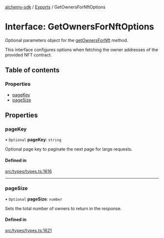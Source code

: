 [alchemy-sdk](../README.md) / [Exports](../modules.md) / GetOwnersForNftOptions

# Interface: GetOwnersForNftOptions

Optional parameters object for the [getOwnersForNft](../classes/NftNamespace.md#getownersfornft) method.

This interface configures options when fetching the owner addresses of the
provided NFT contract.

## Table of contents

### Properties

- [pageKey](GetOwnersForNftOptions.md#pagekey)
- [pageSize](GetOwnersForNftOptions.md#pagesize)

## Properties

### pageKey

• `Optional` **pageKey**: `string`

Optional page key to paginate the next page for large requests.

#### Defined in

[src/types/types.ts:1616](https://github.com/alchemyplatform/alchemy-sdk-js/blob/80b6e91/src/types/types.ts#L1616)

___

### pageSize

• `Optional` **pageSize**: `number`

Sets the total number of owners to return in the response.

#### Defined in

[src/types/types.ts:1621](https://github.com/alchemyplatform/alchemy-sdk-js/blob/80b6e91/src/types/types.ts#L1621)
